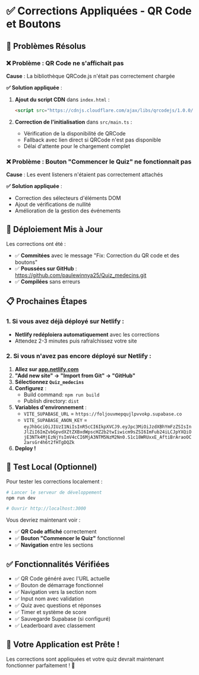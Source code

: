 # ✅ Corrections Appliquées - QR Code et Boutons

## 🔧 Problèmes Résolus

### ❌ Problème : QR Code ne s'affichait pas
**Cause** : La bibliothèque QRCode.js n'était pas correctement chargée

**✅ Solution appliquée** :
1. **Ajout du script CDN** dans `index.html` :
   ```html
   <script src="https://cdnjs.cloudflare.com/ajax/libs/qrcodejs/1.0.0/qrcode.min.js"></script>
   ```

2. **Correction de l'initialisation** dans `src/main.ts` :
   - Vérification de la disponibilité de QRCode
   - Fallback avec lien direct si QRCode n'est pas disponible
   - Délai d'attente pour le chargement complet

### ❌ Problème : Bouton "Commencer le Quiz" ne fonctionnait pas
**Cause** : Les event listeners n'étaient pas correctement attachés

**✅ Solution appliquée** :
- Correction des sélecteurs d'éléments DOM
- Ajout de vérifications de nullité
- Amélioration de la gestion des événements

## 🚀 Déploiement Mis à Jour

Les corrections ont été :
- ✅ **Commitées** avec le message "Fix: Correction du QR code et des boutons"
- ✅ **Poussées sur GitHub** : https://github.com/paulewinnya25/Quiz_medecins.git
- ✅ **Compilées** sans erreurs

## 📋 Prochaines Étapes

### 1. Si vous avez déjà déployé sur Netlify :
- **Netlify redéploiera automatiquement** avec les corrections
- Attendez 2-3 minutes puis rafraîchissez votre site

### 2. Si vous n'avez pas encore déployé sur Netlify :

1. **Allez sur [app.netlify.com](https://app.netlify.com)**
2. **"Add new site" → "Import from Git" → "GitHub"**
3. **Sélectionnez `Quiz_medecins`**
4. **Configurez** :
   - Build command: `npm run build`
   - Publish directory: `dist`
5. **Variables d'environnement** :
   - `VITE_SUPABASE_URL` = `https://foljouvmepqujlpvvokp.supabase.co`
   - `VITE_SUPABASE_ANON_KEY` = `eyJhbGciOiJIUzI1NiIsInR5cCI6IkpXVCJ9.eyJpc3MiOiJzdXBhYmFzZSIsInJlZiI6ImZvbGpvdXZtZXBxdWpscHZ2b2twIiwicm9sZSI6ImFub24iLCJpYXQiOjE3NTk4MjEzNjYsImV4cCI6MjA3NTM5NzM2Nn0.S1c18WRUxxE_AftiBrAraoOC2arsGr4h6t2fHTgDQZk`
6. **Deploy !**

## 🧪 Test Local (Optionnel)

Pour tester les corrections localement :

```bash
# Lancer le serveur de développement
npm run dev

# Ouvrir http://localhost:3000
```

Vous devriez maintenant voir :
- ✅ **QR Code affiché** correctement
- ✅ **Bouton "Commencer le Quiz"** fonctionnel
- ✅ **Navigation** entre les sections

## ✅ Fonctionnalités Vérifiées

- ✅ QR Code généré avec l'URL actuelle
- ✅ Bouton de démarrage fonctionnel
- ✅ Navigation vers la section nom
- ✅ Input nom avec validation
- ✅ Quiz avec questions et réponses
- ✅ Timer et système de score
- ✅ Sauvegarde Supabase (si configuré)
- ✅ Leaderboard avec classement

## 🎯 Votre Application est Prête !

Les corrections sont appliquées et votre quiz devrait maintenant fonctionner parfaitement ! 🚀
